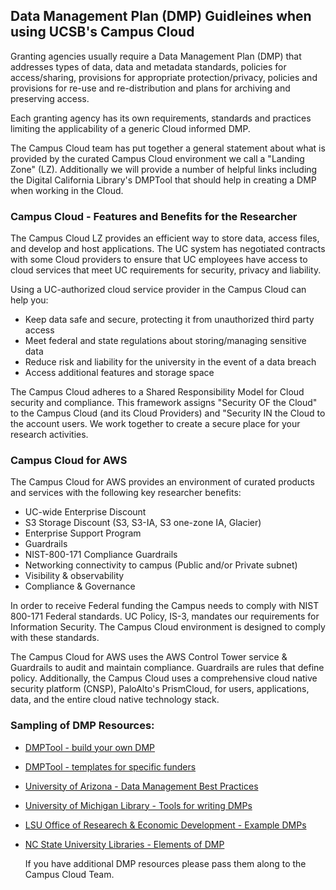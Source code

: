 ## Data Management Plan (DMP) Guidleines when using UCSB's Campus Cloud
Granting agencies usually require a Data Management Plan (DMP) that addresses types of data, data and metadata standards, policies for access/sharing, provisions for appropriate protection/privacy, policies and provisions for re-use and re-distribution and plans for archiving and preserving access.

Each granting agency has its own requirements, standards and practices limiting the applicability of a generic Cloud informed DMP.

The Campus Cloud team has put together a general statement about what is provided by the curated Campus Cloud environment we call a "Landing Zone" (LZ). Additionally we will provide a number of helpful links including the Digital California Library's DMPTool that should help in creating a DMP when working in the Cloud.

###  Campus Cloud - Features and Benefits for the Researcher
The Campus Cloud LZ provides an efficient way to store data, access files, and develop and host applications. The UC system has negotiated contracts with some Cloud providers to ensure that UC employees have access to cloud services that meet UC requirements for security, privacy and liability.

Using a UC-authorized cloud service provider in the Campus Cloud can help you:
* Keep data safe and secure, protecting it from unauthorized third party access
* Meet federal and state regulations about storing/managing sensitive data
* Reduce risk and liability for the university in the event of a data breach
* Access additional features and storage space

The Campus Cloud adheres to a Shared Responsibility Model for Cloud security and compliance. This framework assigns "Security OF the Cloud" to the Campus Cloud (and its Cloud Providers) and "Security IN the Cloud to the account users. We work together to create a secure place for your research activities.

### Campus Cloud for AWS 
The Campus Cloud for AWS provides an environment of curated products and services with the following key researcher benefits:
* UC-wide Enterprise Discount
* S3 Storage Discount (S3, S3-IA, S3 one-zone IA, Glacier)
* Enterprise Support Program
* Guardrails
* NIST-800-171 Compliance Guardrails
* Networking connectivity to campus (Public and/or Private subnet)
* Visibility & observability
* Compliance & Governance

In order to receive Federal funding the Campus needs to comply with NIST 800-171 Federal standards. UC Policy, IS-3, mandates our requirements for Information Security. The Campus Cloud environment is designed to comply with these standards.

The Campus Cloud for AWS uses the AWS Control Tower service & Guardrails to audit and maintain compliance. Guardrails are rules that define policy. Additionally, the Campus Cloud uses a comprehensive cloud native security platform (CNSP), PaloAlto's PrismCloud,
for users, applications, data, and the entire cloud native technology stack.

### Sampling of DMP Resources:
* [DMPTool - build your own DMP](https://dmptool.org/)
* [DMPTool - templates for specific funders](https://dmptool.org/public_templates?page=3&search=&sort_direction=asc&sort_field=templates.title)
* [University of Arizona - Data Management Best Practices](https://data.library.arizona.edu/data-management/best-practices/data-sharing-archiving)
* [University of Michigan Library - Tools for writing DMPs](https://guides.lib.umich.edu/c.php?g=283277&p=2138498)
* [LSU Office of Researech & Economic Development - Example DMPs](https://www.lsu.edu/research/resources_for_faculty/data_management/example_plans.php)
* [NC State University Libraries - Elements of DMP](https://www.lib.ncsu.edu/do/data-management/elements-of-a-dmp#RolesandResponsibilities)

    If you have additional DMP resources please pass them along to the Campus Cloud Team.
